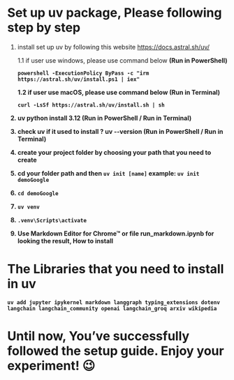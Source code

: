 # Set up uv package, Please following step by step

1. install set up uv by following this website https://docs.astral.sh/uv/
   
   1.1 if user use windows, please use command below <strong>(Run in PowerShell)<strong>
   ```
   powershell -ExecutionPolicy ByPass -c "irm https://astral.sh/uv/install.ps1 | iex"
   ```
   
   1.2 if user use macOS, please use command below  <strong>(Run in Terminal)<strong>
   ```
   curl -LsSf https://astral.sh/uv/install.sh | sh

   ```

2. uv python install 3.12  <strong>(Run in PowerShell / Run in Terminal) <strong>

3. check uv if it used to install ?  uv --version <strong>(Run in PowerShell / Run in Terminal) <strong>

4. create your project folder by choosing your path that you need to create

5. cd your folder path and then `uv init [name]` example: `uv init demoGoogle`

6. `cd demoGoogle`

7. `uv venv`

8. `.venv\Scripts\activate` 

9. Use Markdown Editor for Chrome™ or file run_markdown.ipynb for looking the result, How to install 


# The Libraries that you need to install in uv 
`uv add jupyter ipykernel markdown langgraph typing_extensions dotenv langchain langchain_community openai langchain_groq arxiv wikipedia`


# Until now, You’ve successfully followed the setup guide. Enjoy your experiment! 😉
